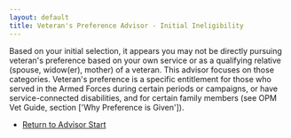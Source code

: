 ```yaml
---
layout: default
title: Veteran's Preference Advisor - Initial Ineligibility
---
```


Based on your initial selection, it appears you may not be directly pursuing veteran's preference based on your own service or as a qualifying relative (spouse, widow(er), mother) of a veteran. This advisor focuses on those categories. Veteran's preference is a specific entitlement for those who served in the Armed Forces during certain periods or campaigns, or have service-connected disabilities, and for certain family members (see OPM Vet Guide, section ['Why Preference is Given']).

*   [Return to Advisor Start](./start.md)
